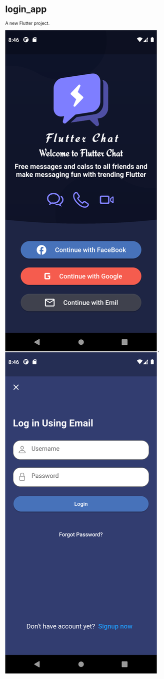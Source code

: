# login_app

A new Flutter project.

![](https://github.com/rougii/login_app/blob/main/images/Screenshot_1645119974.png) , ![](https://github.com/rougii/login_app/blob/main/images/Screenshot_1645119980.png)



